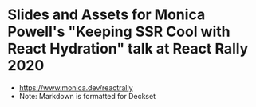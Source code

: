# Slides and Assets for Monica Powell's "Keeping SSR Cool with React Hydration" talk at React Rally 2020
- https://www.monica.dev/reactrally
- Note: Markdown is formatted for Deckset
